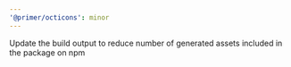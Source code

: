 ```yaml
---
'@primer/octicons': minor
---
```


Update the build output to reduce number of generated assets included in the package on npm

